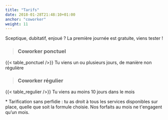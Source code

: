 ```yaml
---
title: "Tarifs"
date: 2018-01-28T21:48:10+01:00
anchor: "coworker"
weight: 11
---
```



Sceptique, dubitatif, enjoué ? La première journée est gratuite, viens tester !




>### Coworker ponctuel ###


{{< table_ponctuel />}}
Tu viens un ou plusieurs jours, de manière non régulière 

>### Coworker régulier ###


{{< table_regulier />}}
Tu viens au moins 10 jours dans le mois

\* Tarification sans perfidie : tu as droit à tous les services disponibles sur place, quelle que soit la formule choisie. Nos forfaits au mois ne t'engagent qu’un mois.
